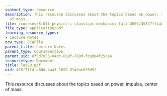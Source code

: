 ```yaml
---
content_type: resource
description: This resource discusses about the topics based on power, impulse, center
  of mass.
file: /courses/8-01l-physics-i-classical-mechanics-fall-2005/458f7ff4a80d4aa31098314dae0f0d5f_lec20.pdf
file_type: application/pdf
learning_resource_types:
- Lecture Notes
ocw_type: OCWFile
parent_title: Lecture Notes
parent_type: CourseSection
parent_uid: ef5d7853-04dc-089f-760d-fcab84f25ca4
resourcetype: Document
title: lec20.pdf
uid: 458f7ff4-a80d-4aa3-1098-314dae0f0d5f
---
```

This resource discusses about the topics based on power, impulse, center of mass.

